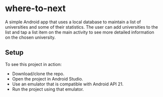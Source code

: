 # where-to-next
A simple Android app that uses a local database to maintain a list of universities and some of their statistics. The user can add universities to the list and tap a list item on the main activity to see more detailed information on the chosen university. 

## Setup
To see this project in action:
* Download/clone the repo.
* Open the project in Android Studio.
* Use an emulator that is compatible with Android API 21.
* Run the project using that emulator.
